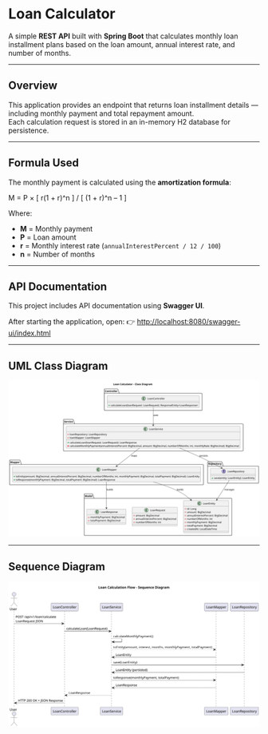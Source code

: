 # Loan Calculator

A simple **REST API** built with **Spring Boot** that calculates monthly loan installment plans based on the loan amount, annual interest rate, and number of months.

---

## Overview

This application provides an endpoint that returns loan installment details — including monthly payment and total repayment amount.  
Each calculation request is stored in an in-memory H2 database for persistence.

---

## Formula Used

The monthly payment is calculated using the **amortization formula**:

M = P × [ r(1 + r)^n ] / [ (1 + r)^n – 1 ]

Where:
- **M** = Monthly payment
- **P** = Loan amount
- **r** = Monthly interest rate (`annualInterestPercent / 12 / 100`)
- **n** = Number of months

---

## API Documentation

This project includes API documentation using **Swagger UI**.

After starting the application, open:
👉 [http://localhost:8080/swagger-ui/index.html](http://localhost:8080/swagger-ui/index.html)

---

## UML Class Diagram
![Class Diagram](docs/class-diagram.png)

---

## Sequence Diagram
![Sequence Diagram](docs/sequence-diagram.png)
